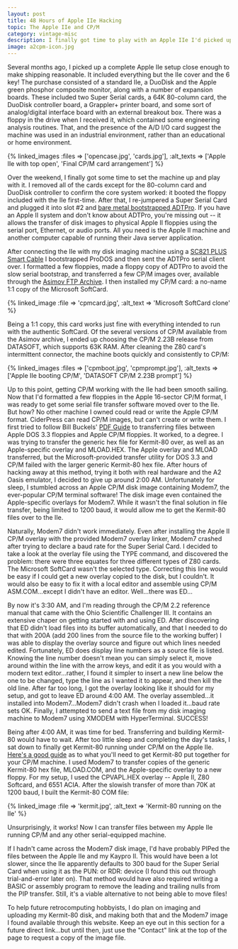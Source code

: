 ```yaml
---
layout: post
title: 48 Hours of Apple IIe Hacking
topic: The Apple IIe and CP/M
category: vintage-misc
description: I finally got time to play with an Apple IIe I'd picked up cheaply. Getting CP/M running with a Microsoft SoftCard clone was easy...but getting new files to CP/M wasn't!
image: a2cpm-icon.jpg
---
```


Several months ago, I picked up a complete Apple IIe setup close enough to make shipping reasonable. It included everything but the IIe cover and the 6 key! The purchase consisted of a standard IIe, a DuoDisk and the Apple green phosphor composite monitor, along with a number of expansion boards. These included two Super Serial cards, a 64K 80-column card, the DuoDisk controller board, a Grappler+ printer board, and some sort of analog/digital interface board with an external breakout box. There was a floppy in the drive when I received it, which contained some engineering analysis routines. That, and the presence of the A/D I/O card suggest the machine was used in an industrial environment, rather than an educational or home environment.

{% linked_images :files => ['opencase.jpg', 'cards.jpg'], :alt_texts => ['Apple IIe with top open', 'Final CP/M card arrangement'] %}

Over the weekend, I finally got some time to set the machine up and play with it. I removed all of the cards except for the 80-column card and DuoDisk controller to confirm the core system worked: it booted the floppy included with the IIe first-time. After that, I re-jumpered a Super Serial Card and plugged it into slot #2 and [bare metal bootstrapped ADTPro](http://adtpro.sourceforge.net). If you have an Apple II system and don't know about ADTPro, you're missing out -- it allows the transfer of disk images to physical Apple II floppies using the serial port, Ethernet, or audio ports. All you need is the Apple II machine and another computer capable of running their Java server application.

After connecting the IIe with my disk imaging machine using a [SC821 PLUS Smart Cable](http://www.smart-cable.com/catalog?action=display&key=102) I bootstrapped ProDOS and then sent the ADTPro serial client over. I formatted a few floppies, made a floppy copy of ADTPro to avoid the slow serial bootstrap, and transferred a few CP/M images over, available through the [Asimov FTP Archive](ftp://ftp.apple.asimov.com/pub/apple_II/images/cpm/). I then installed my CP/M card: a no-name 1:1 copy of the Microsoft SoftCard.

{% linked_image :file => 'cpmcard.jpg', :alt_text => 'Microsoft SoftCard clone' %}

Being a 1:1 copy, this card works just fine with everything intended to run with the authentic SoftCard. Of the several versions of CP/M available from the Asimov archive, I ended up choosing the CP/M 2.23B release from DATASOFT, which supports 63K RAM. After cleaning the Z80 card's intermittent connector, the machine boots quickly and consistently to CP/M:

{% linked_images :files => ['cpmboot.jpg', 'cpmprompt.jpg'], :alt_texts => ['Apple IIe booting CP/M', 'DATASOFT CP/M 2.23B prompt'] %}

Up to this point, getting CP/M working with the IIe had been smooth sailing. Now that I'd formatted a few floppies in the Apple 16-sector CP/M format, I was ready to get some serial file transfer software moved over to the IIe. But how? No other machine I owned could read or write the Apple CP/M format. CiderPress can read CP/M images, but can't create or write them. I first tried to follow Bill Buckels' [PDF Guide](http://www.aztecmuseum.ca/applecpm/AztecCPMToApple.pdf) to transferring files between Apple DOS 3.3 floppies and Apple CP/M floppies. It worked, to a degree. I was trying to transfer the generic hex file for Kermit-80 over, as well as an Apple-specific overlay and MLOAD.HEX. The Apple overlay and MLOAD transferred, but the Microsoft-provided transfer utility for DOS 3.3 and CP/M failed with the larger generic Kermit-80 hex file. After hours of hacking away at this method, trying it both with real hardware and the A2 Oasis emulator, I decided to give up around 2:00 AM. Unfortunately for sleep, I stumbled across an Apple CP/M disk image containing Modem7, the ever-popular CP/M terminal software! The disk image even contained the Apple-specific overlays for Modem7. While it wasn't the final solution in file transfer, being limited to 1200 baud, it would allow me to get the Kermit-80 files over to the IIe.

Naturally, Modem7 didn't work immediately. Even after installing the Apple II CP/M overlay with the provided Modem7 overlay linker, Modem7 crashed after trying to declare a baud rate for the Super Serial Card. I decided to take a look at the overlay file using the TYPE command, and discovered the problem: there were three equates for three different types of Z80 cards. The Microsoft SoftCard wasn't the selected type. Correcting this line would be easy if I could get a new overlay copied to the disk, but I couldn't. It would also be easy to fix it with a local editor and assemble using CP/M ASM.COM...except I didn't have an editor. Well...there was ED...

By now it's 3:30 AM, and I'm reading through the CP/M 2.2 reference manual that came with the Ohio Scientific Challenger III. It contains an extensive chaper on getting started with and using ED. After discovering that ED didn't load files into its buffer automatically, and that I needed to do that with 200A (add 200 lines from the source file to the working buffer) I was able to display the overlay source and figure out which lines needed edited. Fortunately, ED does display line numbers as a source file is listed. Knowing the line number doesn't mean you can simply select it, move around within the line with the arrow keys, and edit it as you would with a modern text editor...rather, I found it simpler to insert a new line below the one to be changed, type the line as I wanted it to appear, and then kill the old line. After far too long, I got the overlay looking like it should for my setup, and got to leave ED around 4:00 AM. The overlay assembled...it installed into Modem7...Modem7 didn't crash when I loaded it...baud rate sets OK. Finally, I attempted to send a text file from my disk imaging machine to Modem7 using XMODEM with HyperTerminal. SUCCESS!

Being after 4:00 AM, it was time for bed. Transferring and building Kermit-80 would have to wait. After too little sleep and completing the day's tasks, I sat down to finally get Kermit-80 running under CP/M on the Apple IIe. [Here's a good guide](http://www.z80.eu/kermit.html) as to what you'll need to get Kermit-80 put together for your CP/M machine. I used Modem7 to transfer copies of the generic Kermit-80 hex file, MLOAD.COM, and the Apple-specific overlay to a new floppy. For my setup, I used the CPVAPL.HEX overlay -- Apple II, Z80 Softcard, and 6551 ACIA. After the slowish transfer of more than 70K at 1200 baud, I built the Kermit-80 COM file:

{% linked_image :file => 'kermit.jpg', :alt_text => 'Kermit-80 running on the IIe' %}

Unsurprisingly, it works! Now I can transfer files between my Apple IIe running CP/M and any other serial-equipped machine.

If I hadn't came across the Modem7 disk image, I'd have probably PIPed the files between the Apple IIe and my Kaypro II. This would have been a lot slower, since the IIe apparently defaults to 300 baud for the Super Serial Card when using it as the PUN: or RDR: device (I found this out through trial-and-error later on). That method would have also required writing a BASIC or assembly program to remove the leading and trailing nulls from the PIP transfer. Still, it's a viable alternative to not being able to move files!

To help future retrocomputing hobbyists, I do plan on imaging and uploading my Kermit-80 disk, and making both that and the Modem7 image I found available through this website. Keep an eye out in this section for a future direct link...but until then, just use the "Contact" link at the top of the page to request a copy of the image file.
